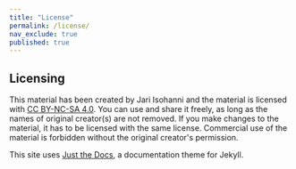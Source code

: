 ```yaml
---
title: "License"
permalink: /license/
nav_exclude: true
published: true
---
```


## Licensing

This material has been created by Jari Isohanni and the material is licensed with [CC BY-NC-SA 4.0](https://creativecommons.org/licenses/by-nc-sa/4.0/deed). You can use and share it freely, as long as the names of original creator(s) are not removed. If you make changes to the material, it has to be licensed with the same license. Commercial use of the material is forbidden without the original creator's permission.

This site uses [Just the Docs](https://github.com/pmarsceill/just-the-docs), a documentation theme for Jekyll.